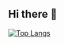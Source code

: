 ## Hi there 👋

[![Top Langs](https://github-readme-stats.vercel.app/api/top-langs/?username=arcgt)](https://github.com/anuraghazra/github-readme-stats)
<!--
**arcgt/arcgt** is a ✨ _special_ ✨ repository because its `README.md` (this file) appears on your GitHub profile.

Here are some ideas to get you started:

- 🔭 I’m currently working on ...
- 🌱 I’m currently learning ...
- 👯 I’m looking to collaborate on ...
- 🤔 I’m looking for help with ...
- 💬 Ask me about ...
- 📫 How to reach me: ...
- 😄 Pronouns: ...
- ⚡ Fun fact: ...
-->
